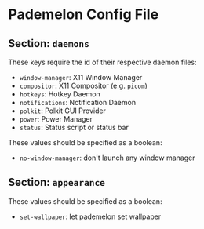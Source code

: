 # Pademelon Config File

## Section: `daemons`

These keys require the id of their respective daemon files:
* `window-manager`: X11 Window Manager
* `compositor`: X11 Compositor (e.g. `picom`)
* `hotkeys`: Hotkey Daemon
* `notifications`: Notification Daemon
* `polkit`: Polkit GUI Provider
* `power`: Power Manager
* `status`: Status script or status bar

These values should be specified as a boolean:
* `no-window-manager`: don't launch any window manager

## Section: `appearance`

These values should be specified as a boolean:
* `set-wallpaper`: let pademelon set wallpaper


